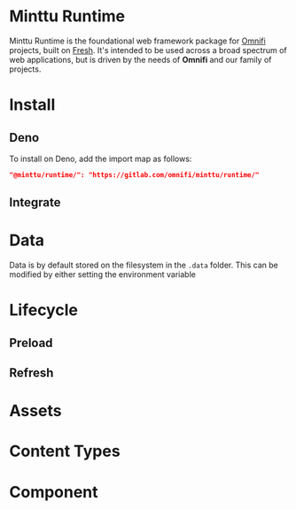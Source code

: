 # Minttu Runtime

Minttu Runtime is the foundational web framework package for [Omnifi](https://omnifi.foundation) projects, built on [Fresh](https://fresh.deno.dev). It's intended to be used across a broad spectrum of web applications, but is driven by the needs of **Omnifi** and our family of projects.

# Install

## Deno

To install on Deno, add the import map as follows:

```json
"@minttu/runtime/": "https://gitlab.com/omnifi/minttu/runtime/"
```

## Integrate

# Data

Data is by default stored on the filesystem in the `.data` folder. This can be modified by either setting the environment variable 

# Lifecycle

## Preload

## Refresh

# Assets

# Content Types

# Component

